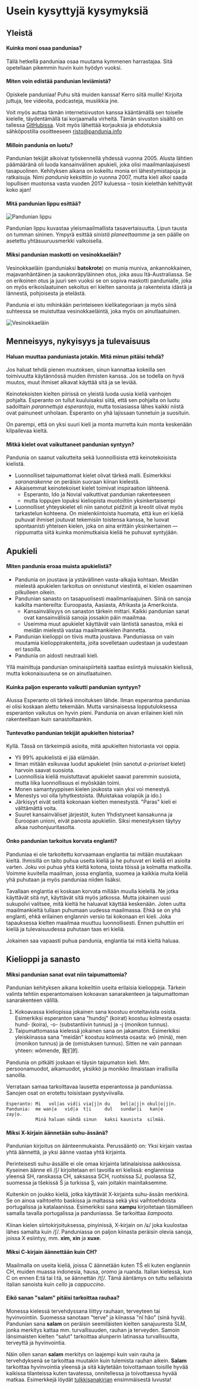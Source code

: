 Usein kysyttyjä kysymyksiä
==========================

## Yleistä

#### Kuinka moni osaa panduniaa?

Tällä hetkellä panduniaa osaa muutama kymmenen harrastajaa. Sitä
opetellaan pikemmin huvin kuin hyödyn vuoksi.

#### Miten voin edistää pandunian leviämistä?

Opiskele panduniaa! Puhu sitä muiden kanssa! Kerro siitä muille!
Kirjoita juttuja, tee videoita, podcasteja, musiikkia jne.

Voit myös auttaa tämän internetsivuston kanssa kääntämällä sen
toiselle kielelle, täydentämällä tai korjaamalla virheitä. Tämän
sivuston sisältö on tallessa [GitHubissa](https://github.com/barumau/pandunia).
Voit myös lähettää korjauksia ja ehdotuksia sähköpostilla
osoitteeseen risto@pandunia.info

#### Milloin pandunia on luotu?

Pandunian tekijät alkoivat työskennellä yhdessä vuonna 2005. Alusta
lähtien päämääränä oli luoda kansainvälinen apukieli, joka olisi
maailmanlaajuisesti tasapuolinen. Kehityksen aikana on kokeiltu monia
eri lähestymistapoja ja ratkaisuja. Nimi _pandunia_ keksittiin jo
vuonna 2007, mutta kieli alkoi saada lopullisen muotonsa vasta vuoden
2017 kuluessa – tosin kielethän kehittyvät koko ajan!

#### Mitä pandunian lippu esittää?

![](http://www.pandunia.info/bandir/bandir.png "Pandunian lippu")

Pandunian lippu kuvastaa yleismaailmallista tasavertaisuutta. Lipun
tausta on tumman sininen. Ympyrä esittää _sinistä planeettaamme_ ja
sen päälle on asetettu yhtäsuuruusmerkki valkoisella.

#### Miksi pandunian maskotti on vesinokkaeläin?

Vesinokkaeläin (panduniaksi **batokrote**) on munia muniva,
ankannokkainen, majavanhäntäinen ja saukonräpyläinnen otus, joka
asuu Itä-Australiassa. Se on erikoinen otus ja juuri sen vuoksi se on
sopiva maskotti pandunialle, joka on myös erikoislaatuinen sekoitus
eri kielten sanoista ja rakenteista idästä ja lännestä, pohjoisesta
ja etelästä.

Pandunia ei istu mihinkään perinteiseen kielikategoriaan ja myös
siinä suhteessa se muistuttaa vesinokkaeläintä, joka myös on
ainutlaatuinen.

![](http://www.pandunia.info/grafe/batokrote_tena_bandir.png "Vesinokkaeläin")


## Menneisyys, nykyisyys ja tulevaisuus

#### Haluan muuttaa panduniasta jotakin. Mitä minun pitäisi tehdä?

Jos haluat tehdä pienen muutoksen, sinun kannattaa kokeilla sen
toimivuutta käytännössä muiden ihmisten kanssa. Jos se todella on
hyvä muutos, muut ihmiset alkavat käyttää sitä ja se leviää.

Keinotekoisten kielten piirissä on yleistä luoda uusia kieliä
vanhojen pohjalta. Esperanto on tullut kuuluisaksi siitä, että sen
pohjalta on luotu sadoittain _parannettuja esperantoja_, mutta
tosiasiassa lähes kaikki niistä ovat painuneet unholaan. Esperanto on
yhä lajissaan tunnetuin ja suosituin.

On parempi, että on yksi suuri kieli ja monta murretta kuin monta
keskenään kilpailevaa kieltä.

#### Mitkä kielet ovat vaikuttaneet pandunian syntyyn?

Pandunia on saanut vaikutteita sekä luonnollisista että keinotekoisista kielistä.

- Luonnolliset taipumattomat kielet olivat tärkeä malli. Esimerkiksi
  _saranarakenne_ on peräisin suoraan kiinan kielestä.
- Aikaisemmat keinotekoiset kielet toimivat inspiraation lähteenä.
    - Esperanto, Ido ja Novial vaikuttivat pandunian rakenteeseen
    - mutta loppujen lopuksi kieliopista muotoiltiin yksinkertaisempi
- Luonnolliset yhteyskielet eli niin sanotut pidžinit ja kreolit
  olivat myös tarkastelun kohteena. On mielenkiintoista huomata, että
  kun eri kieliä puhuvat ihmiset joutuvat tekemisiin toistensa kanssa,
  he luovat spontaanisti yhteisen kielen, joka on aina erittäin
  yksinkertainen — riippumatta siitä kuinka monimutkaisia kieliä he
  puhuvat syntyjään.


## Apukieli

<!--
#### What is a worldlang?

A worldlang is a constructed interlanguage that borrows its words, speech sounds and possibly grammar from different language families of the world. There are many worldlangs. Some of them are listed [here](http://www.kupsala.net/risto/tekokieli/worldlangs.html).
-->

#### Miten pandunia eroaa muista apukielistä?

- Pandunia on joustava ja ystävällinen vasta-alkajia kohtaan. Meidän
  mielestä apukielen tarkoitus on onnistunut viestintä, ei kielen
  osaaminen pilkulleen oikein.
- Pandunian sanasto on tasapuolisesti maailmanlaajuinen. Siinä on
  sanoja kaikilta mantereilta: Euroopasta, Aasiasta, Afrikasta ja
  Amerikoista.
    - Kansainvälisyys on sanaston tärkein mittari. Kaikki pandunian
      sanat ovat kansainvälisiä sanoja jossakin päin maailmaa.
    - Useimma muut apukielet käyttävät vain läntistä sanastoa, mikä ei
      meidän mielestä vastaa maailmankielen ihannetta.
- Pandunian kielioppi on tiivis mutta joustava. Panduniassa on vain
  muutamia kielioppirakenteita, joita sovelletaan uudestaan ja
  uudestaan eri tasoilla.
- Pandunia on aidosti neutraali kieli.

Yllä mainittuja pandunian ominaispiirteitä saattaa esiintyä muissakin
kielissä, mutta kokonaisuutena se on ainutlaatuinen.


#### Kuinka paljon esperanto vaikutti pandunian syntyyn?

Alussa Esperanto oli tärkeä innoituksen lähde. Ilman esperantoa
panduniaa ei olisi koskaan alettu tekemään. Mutta varsinaisessa
lopputuloksessa esperanton vaikutus on hyvin pieni. Pandunia on aivan
erilainen kieli niin rakenteeltaan kuin sanastoltaankin.


#### Tuntevatko pandunian tekijät apukielten historiaa?

Kyllä. Tässä on tärkeimpiä asioita, mitä apukielten historiasta voi
oppia.

- Yli 99% apukielistä ei jää elämään.
- Ilman mitään esikuvaa luodut apukielet (niin sanotut _a-prioriset_
  kielet) harvoin saavat suosiota.
- Luonnollisia kieliä muistuttavat apukielet saavat paremmin suosiota,
  mutta liika luonnollisuus ei myöskään toimi.
- Monen samantyyppisen kielen joukosta vain yksi voi menestyä.
- Menestys voi olla lyhytkestoista. (Muistakaa volapük ja ido.)
- Järkisyyt eivät selitä kokonaan kielten menestystä. "Paras" kieli ei
  välttämättä voita.
- Suuret kansainväliset järjestöt, kuten Yhdistyneet kansakunna ja
  Euroopan unioni, eivät panosta apukieliin. Siksi menestyksen täytyy
  alkaa ruohonjuuritasolta.


#### Onko pandunian tarkoitus korvata englanti?

Panduniaa ei ole tarkoitettu korvaamaan englantia tai mitään muutakaan
kieltä. Ihmisillä on taito puhua useita kieliä ja he puhuvat eri kieliä
eri asioita varten. Joku voi puhua yhtä kieltä kotona, toista töissä ja
kolmatta matkoilla. Voimme kuvitella maailman, jossa englantia, suomea
ja kaikkia muita kieliä yhä puhutaan ja myös panduniaa niiden lisäksi.

Tavallaan englantia ei koskaan korvata millään muulla kielellä. Ne
jotka käyttävät sitä nyt, käyttävät sitä myös jatkossa. Mutta jokainen
uusi sukupolvi valitsee, mitä kieltä he haluavat käyttää keskenään.
Joten uutta maailmankieltä tullaan puhumaan uudessa maailmassa. Ehkä
se on yhä englanti, ehkä erilainen englannin versio tai kokonaan eri
kieli. Joka tapauksessa kielten maailmaa muuttuu luonnollisesti. Ennen
puhuttiin eri kieliä ja tulevaisuudessa puhutaan taas eri kieliä.

Jokainen saa vapaasti puhua pandunia, englantia tai mitä kieltä haluaa.




## Kielioppi ja sanasto

#### Miksi pandunian sanat ovat niin taipumattomia?

Pandunian kehityksen aikana kokeiltiin useita erilaisia kielioppeja.
Tärkein valinta tehtiin esperantomaisen kokoavan sanarakenteen ja
taipumattoman sanarakenteen välillä.

1. Kokoavassa kieliopissa jokainen sana koostuu eroteltavista osista.
   Esimerkiksi esperanton sana "hundoj" (koirat) koostuu kolmesta osasta:
   hund- (koira), -o- (substantiivin tunnus) ja -j (monikon tunnus).
2. Taipumattomassa kielessä jokainen sana on jakamaton. Esimerkiksi
   yleiskiinassa sana "meidän" koostuu kolmesta osasta: wǒ (minä), men
   (monikon tunnus) ja de (omistuksen tunnus). Sitten ne vain pannaan
   yhteen: wǒmende, 我们的.

Pandunia on pitkälti joskaan ei täysin taipumaton kieli. Mm. persoonamuodot,
aikamuodot, yksikkö ja monikko ilmaistaan irrallisilla sanoilla.

Verrataan samaa tarkoittavaa lausetta esperantossa ja panduniassa. Sanojen
osat on erotettu toisistaan pystyviivalla.

    Esperanto: Mi   vol|as vid|i via|j|n du    bel|a|j|n okul|o|j|n.
    Pandunia:  me wan|a   vid|a  t|i     dul   sundar|i   kan|e       zay|o.
               Minä haluan nähdä sinun   kaksi kaunista  silmää.

#### Miksi X-kirjain äännetään suhu-ässänä?

Pandunian kirjoitus on äänteenmukaista. Perussääntö on: Yksi kirjain
vastaa yhtä äännettä, ja yksi äänne vastaa yhtä kirjainta.

Perinteisesti suhu-ässälle ei ole omaa kirjainta latinalaisissa aakkosissa.
Kyseinen äänne eli /ʃ/ kirjoitetaan eri tavoilla eri kielissä: englannissa
yleensä SH, ranskassa CH, saksassa SCH, ruotsissa SJ, puolassa SZ, suomessa
ja tšekissä Š ja turkissa Ş, vain joitakin mainitaksemme.

Kuitenkin on joukko kieliä, jotka käyttävät X-kirjainta suhu-ässän merkkinä.
Se on ainoa vaihtoehto baskissa ja maltassa sekä yksi vaihtoehdoista
portugalissa ja katalaanissa. Esimerkiksi sana **xampu** kirjoitetaan
täsmälleen samalla tavalla portugalissa ja panduniassa. Se tarkoittaa
_šampoota_.

Kiinan kielen siirtokirjoituksessa, pinyinissä, X-kirjain on /ɕ/ joka
kuulostaa lähes samalta kuin /ʃ/. Panduniassa on paljon kiinasta peräisin
olevia sanoja, joissa X esiintyy, mm. **xim, xin** ja **xuxe**.

#### Miksi C-kirjain äännettään kuin CH?

Maailmalla on useita kieliä, joissa C äännetään kuten TŠ eli kuten englannin
CH, muiden muassa indonesia, hausa, oromo ja ruanda. Italian kielessä, kun C
on ennen E:tä tai I:tä, se äännettän /tʃ/. Tämä ääntämys on tuttu sellaisista
italian sanoista kuin _cello_ ja _cappuccino_.

#### Eikö sanan "salam" pitäisi tarkoittaa rauhaa?

Monessa kielessä tervehdyssana liittyy rauhaan, terveyteen tai hyvinvointiin.
Suomessa sanotaan "terve" ja kiinassa "nǐ hǎo" (sinä hyvä). Pandunian sana
**salam** on peräisin seemiläisten kielten sanajuuresta SLM, jonka merkitys
kattaa mm. turvallisuuden, rauhan ja terveyden. Samoin länsimaisten kielten
"salut" tarkoittaa alunperin latinassa turvallisuutta, terveyttä ja
hyvinvointia.

Näin ollen sanan **salam** merkitys on laajempi kuin vain rauha ja
tervehdyksenä se tarkoittaa muutakin kuin tulemista rauhan aikein. **Salam**
tarkoittaa hyvinvointia yleensä ja sitä käytetään toivottamaan toisille hyvää
kaikissa tilanteissa kuten tavatessa, onnitellessa ja toivottaessa hyvää
matkaa. Esimerkkejä löydät [tulkkisanakirjan](fraze.md) ensimmäisestä luvusta!


